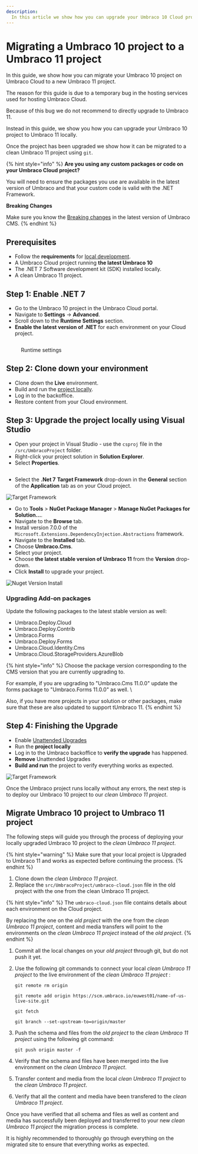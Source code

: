 ```yaml
---
description:
  In this article we show how you can upgrade your Umbraco 10 Cloud project locally to Umbraco 11 and then migrate the project to a new Umbraco 11 project.
---
```


# Migrating a Umbraco 10 project to a Umbraco 11 project

In this guide, we show how you can migrate your Umbraco 10 project on Umbraco Cloud to a new Umbraco 11 project.

The reason for this guide is due to a temporary bug in the hosting services used for hosting Umbraco Cloud.

Because of this bug we do not recommend to directly upgrade to Umbraco 11.

Instead in this guide, we show you how you can upgrade your Umbraco 10 project to Umbraco 11 locally.

Once the project has been upgraded we show how it can be migrated to a clean Umbraco 11 project using `git`.

{% hint style="info" %}
**Are you using any custom packages or code on your Umbraco Cloud project?**

You will need to ensure the packages you use are available in the latest version of Umbraco and that your custom code is valid with the .NET Framework.

**Breaking Changes**

Make sure you know the [Breaking changes](../../umbraco-cms/fundamentals/setup/upgrading/version-specific/) in the latest version of Umbraco CMS.
{% endhint %}

## Prerequisites

* Follow the **requirements** for [local development](../../umbraco-cms/fundamentals/setup/requirements.md#local-development).
* A Umbraco Cloud project running **the latest Umbraco 10**
* The .NET 7 Software development kit (SDK) installed locally.
* A clean Umbraco 11 project.

## Step 1: Enable .NET 7

* Go to the Umbraco 10 project in the Umbraco Cloud portal.
* Navigate to **Settings** -> **Advanced**.
* Scroll down to the **Runtime Settings** section.
* **Enable the latest version of .NET** for each environment on your Cloud project.

<figure><img src="../../.gitbook/assets/runtime-settings.png" alt=""><figcaption><p>Runtime settings</p></figcaption></figure>

## Step 2: Clone down your environment

* Clone down the **Live** environment.
* Build and run the [project locally](../set-up/working-locally.md#running-the-site-locally).
* Log in to the backoffice.
* Restore content from your Cloud environment.

## Step 3: Upgrade the project locally using Visual Studio

* Open your project in Visual Studio - use the `csproj` file in the `/src/UmbracoProject` folder.
* Right-click your project solution in **Solution Explorer**.
* Select **Properties**.

<figure><img src="images/Solution-Explorer.png" alt=""><figcaption></figcaption></figure>

* Select the **.Net 7** **Target Framework** drop-down in the **General** section of the **Application** tab as on your Cloud project.

![Target Framework](images/Target-Framework.png)

* Go to **Tools** > **NuGet Package Manager** > **Manage NuGet Packages for Solution...**.
* Navigate to the **Browse** tab.
* Install version 7.0.0 of the `Microsoft.Extensions.DependencyInjection.Abstractions` framework.
* Navigate to the **Installed** tab.
* Choose **Umbraco.Cms**.
* Select your project.
* Choose **the latest stable version of Umbraco 11** from the **Version** drop-down.
* Click **Install** to upgrade your project.

![Nuget Version Install](images/Nuget-Version-Install.png)

### Upgrading Add-on packages

Update the following packages to the latest stable version as well:

* Umbraco.Deploy.Cloud
* Umbraco.Deploy.Contrib
* Umbraco.Forms
* Umbraco.Deploy.Forms
* Umbraco.Cloud.Identity.Cms
* Umbraco.Cloud.StorageProviders.AzureBlob

{% hint style="info" %}
Choose the package version corresponding to the CMS version that you are currently upgrading to.

For example, if you are upgrading to "Umbraco.Cms 11.0.0" update the forms package to "Umbraco.Forms 11.0.0" as well. \\

Also, if you have more projects in your solution or other packages, make sure that these are also updated to support tUmbraco 11.
{% endhint %}

## Step 4: Finishing the Upgrade

* Enable [Unattended Upgrades](../../umbraco-cms/reference/configuration/unattendedsettings.md#upgrade-unattended)
* Run the **project locally**
* Log in to the Umbraco backoffice to **verify the upgrade** has happened.
* **Remove** Unattended Upgrades
* **Build and run** the project to verify everything works as expected.

![Target Framework](images/verify-v10-upgrade-locally.png)

Once the Umbraco project runs locally without any errors, the next step is to deploy our Umbraco 10 project to our _clean Umbraco 11 project_.

## Migrate Umbraco 10 project to Umbraco 11 project

The following steps will guide you through the process of deploying your locally upgraded Umbraco 10 project to the _clean Umbraco 11 project_.

{% hint style="warning" %}
Make sure that your local project is Upgraded to Umbraco 11 and works as expected before continuing the process.
{% endhint %}


1. Clone down the _clean Umbraco 11 project_.
2. Replace the `src/UmbracoProject/umbraco-cloud.json` file in the old project with the one from the clean Umbraco 11 project.

{% hint style="info" %}
The `umbraco-cloud.json` file contains details about each environment on the Cloud project.

By replacing the one on the _old project_ with the one from the _clean Umbraco 11 project_, content and media transfers will point to the environments on the _clean Umbraco 11 project_ instead of the _old project_.
{% endhint %}

1. Commit all the local changes on your _old project_ through git, but do not push it yet.
2.  Use the following git commands to connect your local _clean Umbraco 11 project_ to the live environment of the _clean Umbraco 11 project_ :

    ```
    git remote rm origin

    git remote add origin https://scm.umbraco.io/euwest01/name-of-us-live-site.git

    git fetch

    git branch --set-upstream-to=origin/master
    ```
3.  Push the schema and files from the  _old project_ to the _clean Umbraco 11 project_ using the following git command:

    ```
    git push origin master -f
    ```
4. Verify that the schema and files have been merged into the live environment on the _clean Umbraco 11 project_.
5. Transfer content and media from the local _clean Umbraco 11 project_ to the _clean Umbraco 11 project_.
6. Verify that all the content and media have been transfered to the _clean Umbraco 11 project_.

Once you have verified that all schema and files as well as content and media has successfully been deployed and transferred to your new _clean Umbraco 11 project_ the migration process is complete.

It is highly recommended to thoroughly go through everything on the migrated site to ensure that everything works as expected.

